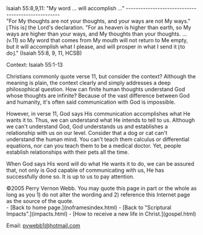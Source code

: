  <head> <title>(PVW) Isaiah 55:8,9,11: "My word ... will accomplish ..."</title> <meta content="IE=9" http-equiv="X-UA-Compatible"></meta> <link href="css/page_style.css" rel="stylesheet" type="text/css"></link> </head><body><div class="page_style">Isaiah 55:8,9,11: "My word ... will accomplish ..."
---------------------------------------------------

<div class="p">"For My thoughts are not your thoughts,
 and your ways are not My ways."
 ⌊This is⌋ the Lord's declaration.
 "For as heaven is higher than earth,
 so My ways are higher than your ways,
 and My thoughts than your thoughts.
 ...
 (v.11) so My word that comes from My mouth
 will not return to Me empty,
 but it will accomplish what I please,
 and will prosper in what I send it ⌊to do⌋."
 (Isaiah 55:8, 9, 11, HCSB)

 Context: Isaiah 55:1-13</div>Christians commonly quote verse 11, but consider the context? Although the meaning is plain, the context clearly and simply addresses a deep philosophical question. How can finite human thoughts understand God whose thoughts are infinite? Because of the vast difference between God and humanity, it's often said communication with God is impossible.

However, in verse 11, God says His communication accomplishes what He wants it to. Thus, we can understand what He intends to tell to us. Although we can't understand God, God understands us and establishes a relationship with us on our level. Consider that a dog or cat can't understand the human mind. You can't teach them calculus or differential equations, nor can you teach them to be a medical doctor. Yet, people establish relationships with their pets all the time.

When God says His word will do what He wants it to do, we can be assured that, not only is God capable of communicating with us, He has successfully done so. It is up to us to pay attention.

<div class="copy">©2005 Perry Vernon Webb. You may quote this page in part or the whole as long as you
 1) do not alter the wording and
 2) reference this Internet page as the source of the quote. </div> </div>- [Back to home page.](noframesindex.html)
- [Back to "Scriptural Impacts".](impacts.html)
- [How to receive a new life in Christ.](gospel.html)

Email: [pvwebb1@hotmail.com](mailto:pvwebb1@hotmail.com)

